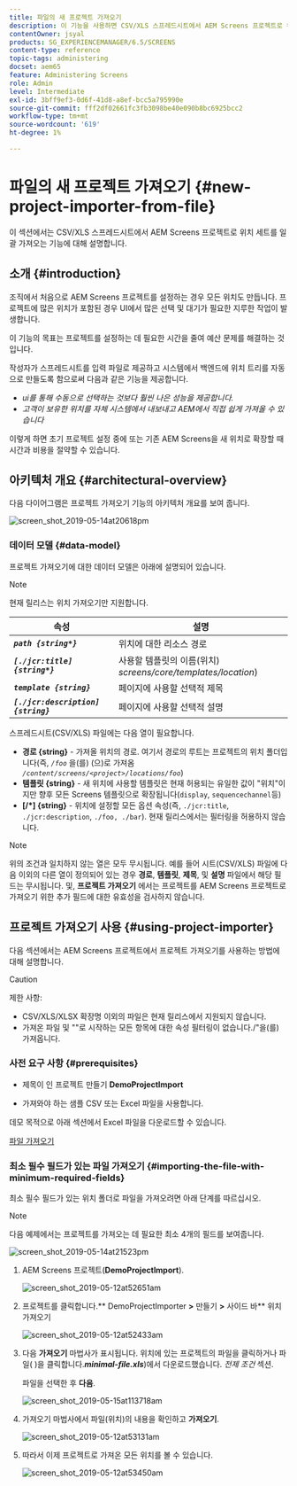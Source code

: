 ```yaml
---
title: 파일의 새 프로젝트 가져오기
description: 이 기능을 사용하면 CSV/XLS 스프레드시트에서 AEM Screens 프로젝트로 위치 세트를 일괄 가져올 수 있습니다.
contentOwner: jsyal
products: SG_EXPERIENCEMANAGER/6.5/SCREENS
content-type: reference
topic-tags: administering
docset: aem65
feature: Administering Screens
role: Admin
level: Intermediate
exl-id: 3bff9ef3-0d6f-41d8-a8ef-bcc5a795990e
source-git-commit: fff2df02661fc3fb3098be40e090b8bc6925bcc2
workflow-type: tm+mt
source-wordcount: '619'
ht-degree: 1%

---
```


# 파일의 새 프로젝트 가져오기 {#new-project-importer-from-file}

이 섹션에서는 CSV/XLS 스프레드시트에서 AEM Screens 프로젝트로 위치 세트를 일괄 가져오는 기능에 대해 설명합니다.

## 소개 {#introduction}

조직에서 처음으로 AEM Screens 프로젝트를 설정하는 경우 모든 위치도 만듭니다. 프로젝트에 많은 위치가 포함된 경우 UI에서 많은 선택 및 대기가 필요한 지루한 작업이 발생합니다.

이 기능의 목표는 프로젝트를 설정하는 데 필요한 시간을 줄여 예산 문제를 해결하는 것입니다.

작성자가 스프레드시트를 입력 파일로 제공하고 시스템에서 백엔드에 위치 트리를 자동으로 만들도록 함으로써 다음과 같은 기능을 제공합니다.

* *ui를 통해 수동으로 선택하는 것보다 훨씬 나은 성능을 제공합니다.*
* *고객이 보유한 위치를 자체 시스템에서 내보내고 AEM에서 직접 쉽게 가져올 수 있습니다*

이렇게 하면 초기 프로젝트 설정 중에 또는 기존 AEM Screens을 새 위치로 확장할 때 시간과 비용을 절약할 수 있습니다.

## 아키텍처 개요 {#architectural-overview}

다음 다이어그램은 프로젝트 가져오기 기능의 아키텍처 개요를 보여 줍니다.

![screen_shot_2019-05-14at20618pm](assets/screen_shot_2019-05-14at20618pm.png)

### 데이터 모델 {#data-model}

프로젝트 가져오기에 대한 데이터 모델은 아래에 설명되어 있습니다.

>[!NOTE]
>
>현재 릴리스는 위치 가져오기만 지원합니다.

| **속성** | **설명** |
|---|---|
| ***`path {string*}`*** | 위치에 대한 리소스 경로 |
| ***`[./jcr:title] {string*}`*** | 사용할 템플릿의 이름(위치) *screens/core/templates/location*) |
| ***`template {string}`*** | 페이지에 사용할 선택적 제목 |
| ***`[./jcr:description] {string}`*** | 페이지에 사용할 선택적 설명 |

스프레드시트(CSV/XLS) 파일에는 다음 열이 필요합니다.

* **경로 {string}** - 가져올 위치의 경로. 여기서 경로의 루트는 프로젝트의 위치 폴더입니다(즉, *`/foo`* 을(를) (으)로 가져옴 *`/content/screens/<project>/locations/foo`*)
* **템플릿 {string}** - 새 위치에 사용할 템플릿은 현재 허용되는 유일한 값이 &quot;위치&quot;이지만 향후 모든 Screens 템플릿으로 확장됩니다(`display`, `sequencechannel`등)
* **[/*] {string}** - 위치에 설정할 모든 옵션 속성(즉, `./jcr:title`, `./jcr:description`, `./foo, ./bar`). 현재 릴리스에서는 필터링을 허용하지 않습니다.

>[!NOTE]
>
>위의 조건과 일치하지 않는 열은 모두 무시됩니다. 예를 들어 시트(CSV/XLS) 파일에 다음 이외의 다른 열이 정의되어 있는 경우 **경로**, **템플릿**, **제목**, 및 **설명** 파일에서 해당 필드는 무시됩니다. 및, **프로젝트 가져오기** 에서는 프로젝트를 AEM Screens 프로젝트로 가져오기 위한 추가 필드에 대한 유효성을 검사하지 않습니다.

## 프로젝트 가져오기 사용 {#using-project-importer}

다음 섹션에서는 AEM Screens 프로젝트에서 프로젝트 가져오기를 사용하는 방법에 대해 설명합니다.

>[!CAUTION]
>
>제한 사항:
>
>* CSV/XLS/XLSX 확장명 이외의 파일은 현재 릴리스에서 지원되지 않습니다.
>* 가져온 파일 및 &quot;&quot;로 시작하는 모든 항목에 대한 속성 필터링이 없습니다./&quot;을(를) 가져옵니다.
>

### 사전 요구 사항 {#prerequisites}

* 제목이 인 프로젝트 만들기 **DemoProjectImport**

* 가져와야 하는 샘플 CSV 또는 Excel 파일을 사용합니다.

데모 목적으로 아래 섹션에서 Excel 파일을 다운로드할 수 있습니다.

[파일 가져오기](assets/minimal-file.xls)

### 최소 필수 필드가 있는 파일 가져오기 {#importing-the-file-with-minimum-required-fields}

최소 필수 필드가 있는 위치 폴더로 파일을 가져오려면 아래 단계를 따르십시오.

>[!NOTE]
>
>다음 예제에서는 프로젝트를 가져오는 데 필요한 최소 4개의 필드를 보여줍니다.

![screen_shot_2019-05-14at21523pm](assets/screen_shot_2019-05-14at21523pm.png)

1. AEM Screens 프로젝트(**DemoProjectImport**).

   ![screen_shot_2019-05-12at52651am](assets/screen_shot_2019-05-12at52651am.png)

1. 프로젝트를 클릭합니다.** DemoProjectImporter **>** 만들기 **>** 사이드 바** 위치 가져오기

   ![screen_shot_2019-05-12at52433am](assets/screen_shot_2019-05-12at52433am.png)

1. 다음 **가져오기** 마법사가 표시됩니다. 위치에 있는 프로젝트의 파일을 클릭하거나 파일( )을 클릭합니다.***minimal-file.xls***)에서 다운로드했습니다. *전제 조건* 섹션.

   파일을 선택한 후 **다음**.

   ![screen_shot_2019-05-15at113718am](assets/screen_shot_2019-05-15at113718am.png)

1. 가져오기 마법사에서 파일(위치)의 내용을 확인하고 **가져오기**.

   ![screen_shot_2019-05-12at53131am](assets/screen_shot_2019-05-12at53131am.png)

1. 따라서 이제 프로젝트로 가져온 모든 위치를 볼 수 있습니다.

   ![screen_shot_2019-05-12at53450am](assets/screen_shot_2019-05-12at53450am.png)
